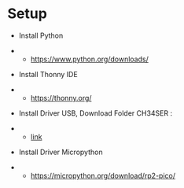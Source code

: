# Setup 

- Install Python 
- - https://www.python.org/downloads/

- Install Thonny IDE
- - https://thonny.org/ 

- Install Driver USB,
Download Folder CH34SER : 
- - [link](https://download-directory.github.io/?url=https%3A%2F%2Fgithub.com%2Fmasbuncuy%2FRaspberry_Pi_Pico_with_Micropython%2Ftree%2Fsetup%2FCH341SER)

- Install Driver Micropython 
- - https://micropython.org/download/rp2-pico/